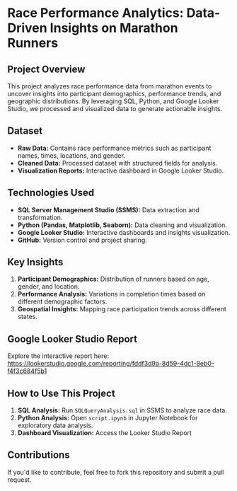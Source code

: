 # Race Performance Analytics: Data-Driven Insights on Marathon Runners

## **Project Overview**
This project analyzes race performance data from marathon events to uncover insights into participant demographics, performance trends, and geographic distributions. By leveraging SQL, Python, and Google Looker Studio, we processed and visualized data to generate actionable insights.

## **Dataset**
- **Raw Data:** Contains race performance metrics such as participant names, times, locations, and gender.
- **Cleaned Data:** Processed dataset with structured fields for analysis.
- **Visualization Reports:** Interactive dashboard in Google Looker Studio.

## **Technologies Used**
- **SQL Server Management Studio (SSMS):** Data extraction and transformation.
- **Python (Pandas, Matplotlib, Seaborn):** Data cleaning and visualization.
- **Google Looker Studio:** Interactive dashboards and insights visualization.
- **GitHub:** Version control and project sharing.

## **Key Insights**
1. **Participant Demographics:** Distribution of runners based on age, gender, and location.
2. **Performance Analysis:** Variations in completion times based on different demographic factors.
3. **Geospatial Insights:** Mapping race participation trends across different states.

## **Google Looker Studio Report**
Explore the interactive report here:  https://lookerstudio.google.com/reporting/fddf3d9a-8d59-4dc1-8eb0-f4f3c684f5b1

## **How to Use This Project**
1. **SQL Analysis:** Run `SQLQueryAnalysis.sql` in SSMS to analyze race data.
2. **Python Analysis:** Open `script.ipynb` in Jupyter Notebook for exploratory data analysis.
3. **Dashboard Visualization:** Access the Looker Studio Report

## **Contributions**
If you'd like to contribute, feel free to fork this repository and submit a pull request.

